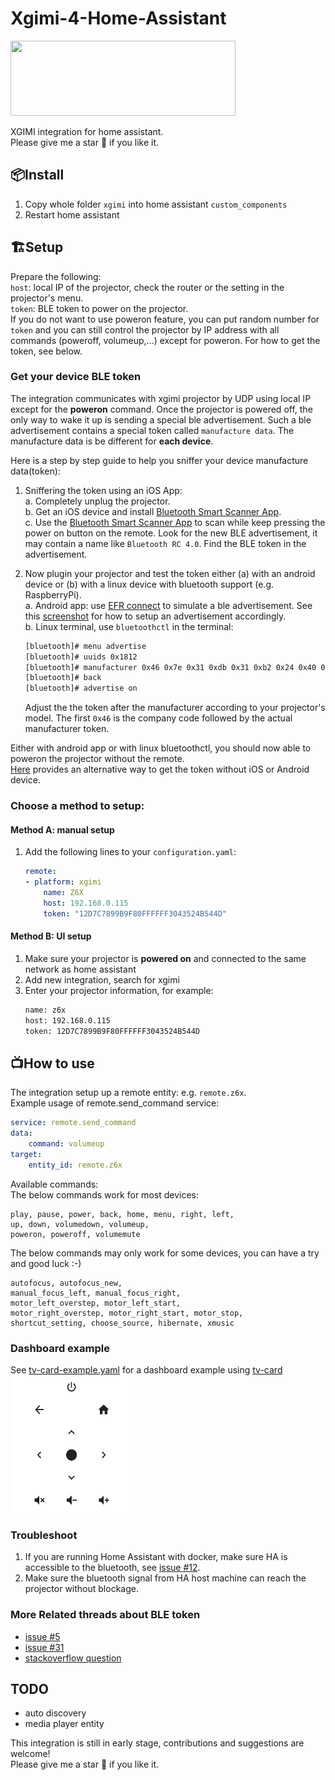 # Xgimi-4-Home-Assistant
<img src="https://brands.home-assistant.io/xgimi/logo.png"  width="360" height="120">  

XGIMI integration for home assistant.  
Please give me a star :star_struck: if you like it.  


## 📦Install
1. Copy whole folder `xgimi` into home assistant `custom_components`  
2. Restart home assistant  


## 🏗️Setup
Prepare the following:  
``host``: local IP of the projector, check the router or the setting in the projector's menu.  
``token``: BLE token to power on the projector.  
If you do not want to use poweron feature, you can put random number for ``token`` and you can still control the projector by IP address with all commands (poweroff, volumeup,...) except for poweron. For how to get the token, see below.

### Get your device BLE token

The integration communicates with xgimi projector by UDP using local IP except for the **poweron** command. Once the projector is powered off, the only way to wake it up is sending a special ble advertisement. Such a ble advertisement contains a special token called `manufacture data`. The manufacture data is be different for **each device**.  

Here is a step by step guide to help you sniffer your device manufacture data(token):  

1. Sniffering the token using an iOS App:    
a. Completely unplug the projector.  
b. Get an iOS device and install [Bluetooth Smart Scanner App](https://apps.apple.com/us/app/bluetooth-smart-scanner/id509978131).  
c. Use the [Bluetooth Smart Scanner App](https://apps.apple.com/us/app/bluetooth-smart-scanner/id509978131) to scan while keep pressing the power on button on the remote. Look for the new BLE advertisement, it may contain a name like ``Bluetooth RC 4.0``.  Find the BLE token in the advertisement.  


2. Now plugin your projector and test the token either (a) with an android device or (b) with a linux device with bluetooth support (e.g. RaspberryPi).  
a. Android app: use [EFR connect](https://play.google.com/store/apps/details?id=com.siliconlabs.bledemo&hl=en&pli=1) to simulate a ble advertisement.  See this [screenshot](https://i.stack.imgur.com/4HLQs.jpg) for how to setup an advertisement accordingly.  
b. Linux terminal, use ``bluetoothctl`` in the terminal:  
    ```bash
    [bluetooth]# menu advertise
    [bluetooth]# uuids 0x1812
    [bluetooth]# manufacturer 0x46 0x7e 0x31 0xdb 0x31 0xb2 0x24 0x40 0xff 0xff 0xff 0x30 0x43 0x52 0x4b 0x54 0x4d
    [bluetooth]# back
    [bluetooth]# advertise on
    ```
    Adjust the the token after the manufacturer according to your projector's model. The first ``0x46`` is the company code followed by the actual manufacturer token.


Either with android app or with linux bluetoothctl, you should now able to poweron the projector without the remote.  
[Here](https://github.com/manymuch/Xgimi-4-Home-Assistant/issues/5#issuecomment-1752887102) provides an alternative way to get the token without iOS or Android device.  


### Choose a method to setup:  
#### Method A: manual setup
1. Add the following lines to your `configuration.yaml`:
    ```yaml
    remote:
    - platform: xgimi
        name: Z6X
        host: 192.168.0.115
        token: "12D7C7899B9F80FFFFFF3043524B544D"
    ```

#### Method B: UI setup
1. Make sure your projector is **powered on** and connected to the same network as home assistant
2. Add new integration, search for xgimi
3. Enter your projector information, for example:
    ```bash
    name: z6x
    host: 192.168.0.115
    token: 12D7C7899B9F80FFFFFF3043524B544D
    ```

## 📺How to use
The integration setup up a remote entity: e.g. `remote.z6x`.  
Example usage of remote.send_command service:  
```yaml
service: remote.send_command
data:
    command: volumeup
target:
    entity_id: remote.z6x
```
Available commands:  
The below commands work for most devices:  
```
play, pause, power, back, home, menu, right, left,
up, down, volumedown, volumeup,
poweron, poweroff, volumemute
```
The below commands may only work for some devices, you can have a try and good luck :-)  
```
autofocus, autofocus_new,
manual_focus_left, manual_focus_right,
motor_left_overstep, motor_left_start,
motor_right_overstep, motor_right_start, motor_stop,
shortcut_setting, choose_source, hibernate, xmusic
```

### Dashboard example
See [tv-card-example.yaml](assets/tv-card-example.yaml) for a dashboard example using [tv-card](https://github.com/marrobHD/tv-card)  
<img src="assets/tv_card.png"  width="200" height="220"> 


### Troubleshoot

1. If you are running Home Assistant with docker, make sure HA is accessible to the bluetooth, see [issue #12](https://github.com/manymuch/Xgimi-4-Home-Assistant/issues/12).  
2. Make sure the bluetooth signal from HA host machine can reach the projector without blockage.  

### More Related threads about BLE token
* [issue #5](https://github.com/manymuch/Xgimi-4-Home-Assistant/issues/5)
* [issue #31](https://github.com/manymuch/Xgimi-4-Home-Assistant/issues/31)
* [stackoverflow question](https://stackoverflow.com/questions/69921353/how-can-i-clone-a-non-paired-ble-signal-from-a-remote-to-trigger-a-device/75551013#75551013)

## TODO
- auto discovery  
- media player entity   


This integration is still in early stage, contributions and suggestions are welcome!  
Please give me a star :star_struck: if you like it.
